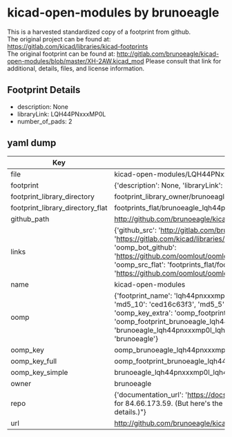 # kicad-open-modules by brunoeagle  
This is a harvested standardized copy of a footprint from github.  
The original project can be found at:  
https://gitlab.com/kicad/libraries/kicad-footprints  
The original footprint can be found at:
http://gitlab.com/brunoeagle/kicad-open-modules/blob/master/XH-2AW.kicad_mod
Please consult that link for additional, details, files, and license information.  
## Footprint Details
* description: None  
* libraryLink: LQH44PNxxxMP0L  
* number_of_pads: 2  
## yaml dump  
| Key | Value |  
| --- | --- |  
| file | kicad-open-modules/LQH44PNxxxMP0L.kicad_mod |  
| footprint | {'description': None, 'libraryLink': 'LQH44PNxxxMP0L', 'number_of_pads': 2} |  
| footprint_library_directory | footprint_library_owner/brunoeagle_kicad-open-modules |  
| footprint_library_directory_flat | footprints_flat/brunoeagle_lqh44pnxxxmp0l_lqh44pnxxxmp0l/working |  
| github_path | http://github.com/brunoeagle/kicad-open-modules/blob/master/LQH44PNxxxMP0L.kicad_mod |  
| links | {'github_src': 'http://gitlab.com/brunoeagle/kicad-open-modules/blob/master/XH-2AW.kicad_mod', 'github_src_repo': 'https://gitlab.com/kicad/libraries/kicad-footprints', 'oomp_bot': 'footprints/brunoeagle_lqh44pnxxxmp0l_lqh44pnxxxmp0l/working', 'oomp_bot_github': 'https://github.com/oomlout/oomlout_oomp_footprint_bot/tree/main/footprints/brunoeagle_lqh44pnxxxmp0l_lqh44pnxxxmp0l/working', 'oomp_src_flat': 'footprints_flat/footprints_flat/brunoeagle_lqh44pnxxxmp0l_lqh44pnxxxmp0l/working', 'oomp_src_flat_github': 'https://github.com/oomlout/oomlout_oomp_footprint_src/tree/main/footprints_flat/brunoeagle_lqh44pnxxxmp0l_lqh44pnxxxmp0l/working'} |  
| name | kicad-open-modules |  
| oomp | {'footprint_name': 'lqh44pnxxxmp0l', 'library_name': 'lqh44pnxxxmp0l_kicad_mod', 'md5': 'ced16c63f3df7830006a3e9c7984a28e', 'md5_10': 'ced16c63f3', 'md5_5': 'ced16', 'md5_6': 'ced16c', 'oomp_key': 'oomp_brunoeagle_lqh44pnxxxmp0l_lqh44pnxxxmp0l', 'oomp_key_extra': 'oomp_footprint_brunoeagle_lqh44pnxxxmp0l_lqh44pnxxxmp0l', 'oomp_key_full': 'oomp_footprint_brunoeagle_lqh44pnxxxmp0l_lqh44pnxxxmp0l_ced16c', 'oomp_key_simple': 'brunoeagle_lqh44pnxxxmp0l_lqh44pnxxxmp0l', 'original_filename': 'kicad-open-modules/LQH44PNxxxMP0L.kicad_mod', 'owner_name': 'brunoeagle'} |  
| oomp_key | oomp_brunoeagle_lqh44pnxxxmp0l_lqh44pnxxxmp0l |  
| oomp_key_full | oomp_footprint_brunoeagle_lqh44pnxxxmp0l_lqh44pnxxxmp0l |  
| oomp_key_simple | brunoeagle_lqh44pnxxxmp0l_lqh44pnxxxmp0l |  
| owner | brunoeagle |  
| repo | {'documentation_url': 'https://docs.github.com/rest/overview/resources-in-the-rest-api#rate-limiting', 'message': "API rate limit exceeded for 84.66.173.59. (But here's the good news: Authenticated requests get a higher rate limit. Check out the documentation for more details.)"} |  
| url | http://github.com/brunoeagle/kicad-open-modules |  

